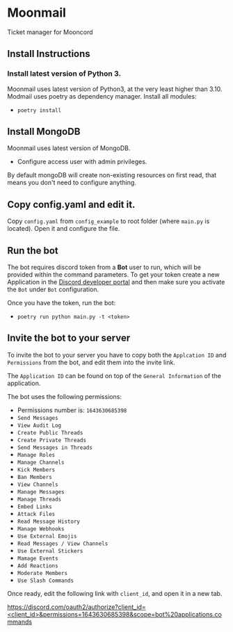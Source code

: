 # Moonmail

Ticket manager for Mooncord

## Install Instructions

### Install latest version of Python 3.

Moonmail uses latest version of Python3, at the very least higher than 3.10.
Modmail uses poetry as dependency manager.
Install all modules:
- `poetry install`

## Install MongoDB

Moonmail uses latest version of MongoDB. 
- Configure access user with admin privileges.

By default mongoDB will create non-existing resources on first read, that means you don't need to configure anything.

## Copy config.yaml and edit it.

Copy `config.yaml` from `config_example` to root folder (where `main.py` is located).
Open it and configure the file.

## Run the bot

The bot requires discord token from a **Bot** user to run, which will be provided within the command parameters. 
To get your token create a new Application in the [Discord developer portal](https://discord.com/developers/applications) and then make sure you activate the `Bot` under `Bot` configuration.

Once you have the token, run the bot:
- `poetry run python main.py -t <token>`

## Invite the bot to your server

To invite the bot to your server you have to copy both the `Applcation ID` and `Permissions` from the bot, and edit them into the invite link.

The `Application ID` can be found on top of the `General Information` of the application.

The bot uses the following permissions:
- Permissions number is: `1643630685398`
- `Send Messages`
- `View Audit Log`
- `Create Public Threads`
- `Create Private Threads`
- `Send Messages in Threads`
- `Manage Roles`
- `Manage Channels`
- `Kick Members`
- `Ban Members`
- `View Channels`
- `Manage Messages`
- `Manage Threads`
- `Embed Links`
- `Attack Files`
- `Read Message History`
- `Manage Webhooks`
- `Use External Emojis`
- `Read Messages / View Channels`
- `Use External Stickers`
- `Mamage Events`
- `Add Reactions`
- `Moderate Members`
- `Use Slash Commands`

Once ready, edit the following link with `client_id`, and open it in a new tab.

[https://discord.com/oauth2/authorize?client_id=<client_id>&permissions=1643630685398&scope=bot%20applications.commands](https://discord.com/oauth2/authorize?client_id=<client_id>&permissions=1643630685398&scope=bot%20applications.commands)
